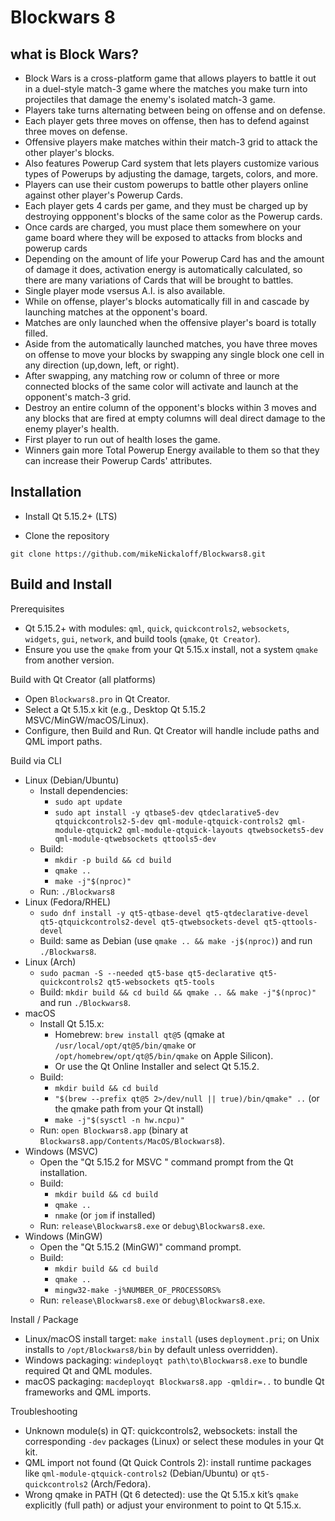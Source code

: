 # Blockwars 8

## what is Block Wars?
- Block Wars is a cross-platform game that allows players to battle it out in a duel-style match-3 game where the matches you make turn into projectiles that damage the enemy's isolated match-3 game. 
- Players take turns alternating between being on offense and on defense.  
- Each player gets three moves on offense, then has to defend against three moves on defense.
- Offensive players make matches within their match-3 grid to attack the other player's blocks. 
- Also features Powerup Card system that lets players customize various types of Powerups by adjusting the damage, targets, colors, and more.
- Players can use their custom powerups to battle other players online against other player's Powerup Cards. 
- Each player gets 4 cards per game, and they must be charged up by destroying oppponent's blocks of the same color as the Powerup cards.
- Once cards are charged, you must place them somewhere on your game board where they will be exposed to attacks from blocks and powerup cards
- Depending on the amount of life your Powerup Card has and the amount of damage it does, activation energy is automatically calculated, so there are many variations of Cards that will be brought to battles.
- Single player mode vsersus A.I. is also available. 
- While on offense, player's blocks automatically fill in and cascade by launching matches at the opponent's board.
- Matches are only launched when the offensive player's board is totally filled.  
- Aside from the automatically launched matches, you have three moves on offense to move your blocks by swapping any single block one cell in any direction (up,down, left, or right). 
- After swapping, any matching row or column of three or more connected blocks of the same color will activate and launch at the opponent's match-3 grid.  
- Destroy an entire column of the opponent's blocks within 3 moves and any blocks that are fired at empty columns will deal direct damage to the enemy player's health. 
- First player to run out of health loses the game. 
- Winners gain more Total Powerup Energy available to them so that they can increase their Powerup Cards' attributes.

## Installation

- Install Qt 5.15.2+ (LTS)

- Clone the repository
```
git clone https://github.com/mikeNickaloff/Blockwars8.git
```

## Build and Install

Prerequisites
- Qt 5.15.2+ with modules: `qml`, `quick`, `quickcontrols2`, `websockets`, `widgets`, `gui`, `network`, and build tools (`qmake`, `Qt Creator`).
- Ensure you use the `qmake` from your Qt 5.15.x install, not a system `qmake` from another version.

Build with Qt Creator (all platforms)
- Open `Blockwars8.pro` in Qt Creator.
- Select a Qt 5.15.x kit (e.g., Desktop Qt 5.15.2 MSVC/MinGW/macOS/Linux).
- Configure, then Build and Run. Qt Creator will handle include paths and QML import paths.

Build via CLI
- Linux (Debian/Ubuntu)
  - Install dependencies:
    - `sudo apt update`
    - `sudo apt install -y qtbase5-dev qtdeclarative5-dev qtquickcontrols2-5-dev qml-module-qtquick-controls2 qml-module-qtquick2 qml-module-qtquick-layouts qtwebsockets5-dev qml-module-qtwebsockets qttools5-dev`
  - Build:
    - `mkdir -p build && cd build`
    - `qmake ..`
    - `make -j"$(nproc)"`
  - Run: `./Blockwars8`
- Linux (Fedora/RHEL)
  - `sudo dnf install -y qt5-qtbase-devel qt5-qtdeclarative-devel qt5-qtquickcontrols2-devel qt5-qtwebsockets-devel qt5-qttools-devel`
  - Build: same as Debian (use `qmake .. && make -j$(nproc)`) and run `./Blockwars8`.
- Linux (Arch)
  - `sudo pacman -S --needed qt5-base qt5-declarative qt5-quickcontrols2 qt5-websockets qt5-tools`
  - Build: `mkdir build && cd build && qmake .. && make -j"$(nproc)"` and run `./Blockwars8`.
- macOS
  - Install Qt 5.15.x:
    - Homebrew: `brew install qt@5` (qmake at `/usr/local/opt/qt@5/bin/qmake` or `/opt/homebrew/opt/qt@5/bin/qmake` on Apple Silicon).
    - Or use the Qt Online Installer and select Qt 5.15.2.
  - Build:
    - `mkdir build && cd build`
    - `"$(brew --prefix qt@5 2>/dev/null || true)/bin/qmake" ..` (or the qmake path from your Qt install)
    - `make -j"$(sysctl -n hw.ncpu)"`
  - Run: `open Blockwars8.app` (binary at `Blockwars8.app/Contents/MacOS/Blockwars8`).
- Windows (MSVC)
  - Open the "Qt 5.15.2 for MSVC <arch>" command prompt from the Qt installation.
  - Build:
    - `mkdir build && cd build`
    - `qmake ..`
    - `nmake` (or `jom` if installed)
  - Run: `release\Blockwars8.exe` or `debug\Blockwars8.exe`.
- Windows (MinGW)
  - Open the "Qt 5.15.2 (MinGW)" command prompt.
  - Build:
    - `mkdir build && cd build`
    - `qmake ..`
    - `mingw32-make -j%NUMBER_OF_PROCESSORS%`
  - Run: `release\Blockwars8.exe` or `debug\Blockwars8.exe`.

Install / Package
- Linux/macOS install target: `make install` (uses `deployment.pri`; on Unix installs to `/opt/Blockwars8/bin` by default unless overridden).
- Windows packaging: `windeployqt path\to\Blockwars8.exe` to bundle required Qt and QML modules.
- macOS packaging: `macdeployqt Blockwars8.app -qmldir=..` to bundle Qt frameworks and QML imports.

Troubleshooting
- Unknown module(s) in QT: quickcontrols2, websockets: install the corresponding `-dev` packages (Linux) or select these modules in your Qt kit.
- QML import not found (Qt Quick Controls 2): install runtime packages like `qml-module-qtquick-controls2` (Debian/Ubuntu) or `qt5-quickcontrols2` (Arch/Fedora).
- Wrong qmake in PATH (Qt 6 detected): use the Qt 5.15.x kit’s `qmake` explicitly (full path) or adjust your environment to point to Qt 5.15.x.
